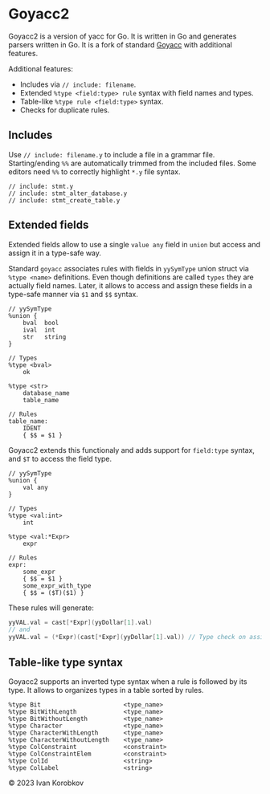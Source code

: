 Goyacc2
=======

Goyacc2 is a version of yacc for Go. It is written in Go and generates parsers written in Go.
It is a fork of standard [Goyacc](https://pkg.go.dev/golang.org/x/tools/cmd/goyacc) with additional
features.

Additional features:
- Includes via `// include: filename`.
- Extended `%type <field:type> rule` syntax with field names and types.
- Table-like `%type rule <field:type>` syntax.
- Checks for duplicate rules.

## Includes
Use `// include: filename.y` to include a file in a grammar file.
Starting/ending `%%` are automatically trimmed from the included files.
Some editors need `%%` to correctly highlight `*.y` file syntax.

```
// include: stmt.y
// include: stmt_alter_database.y
// include: stmt_create_table.y
```

## Extended fields
Extended fields allow to use a single `value any` field in `union` but access and assign
it in a type-safe way.

Standard `goyacc` associates rules with fields in `yySymType` union struct via `%type <name>`
definitions. Even though definitions are called `types` they are actually field names.
Later, it allows to access and assign these fields in a type-safe manner 
via `$1` and `$$` syntax.

```
// yySymType
%union {
    bval  bool
    ival  int
    str   string
}

// Types
%type <bval>
    ok

%type <str>
    database_name
    table_name

// Rules
table_name:
    IDENT
    { $$ = $1 }
```

Goyacc2 extends this functionaly and adds support for `field:type` syntax, 
and `$T` to access the field type.

```
// yySymType
%union {
    val any
}

// Types
%type <val:int>
    int

%type <val:*Expr>
    expr

// Rules
expr:
    some_expr
    { $$ = $1 }
    some_expr_with_type
    { $$ = ($T)($1) }
```

These rules will generate:
```go
yyVAL.val = cast[*Expr](yyDollar[1].val)
// and
yyVAL.val = (*Expr)(cast[*Expr](yyDollar[1].val)) // Type check on assignment
```

## Table-like type syntax
Goyacc2 supports an inverted type syntax when a rule is followed by its type.
It allows to organizes types in a table sorted by rules.

```
%type Bit                       <type_name>
%type BitWithLength             <type_name>
%type BitWithoutLength          <type_name>
%type Character                 <type_name>
%type CharacterWithLength       <type_name>
%type CharacterWithoutLength    <type_name>
%type ColConstraint             <constraint>
%type ColConstraintElem         <constraint>
%type ColId                     <string>
%type ColLabel                  <string>
```

© 2023 Ivan Korobkov
